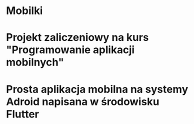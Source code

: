 # Mobilki

# Projekt zaliczeniowy na kurs "Programowanie aplikacji mobilnych"
# Prosta aplikacja mobilna na systemy Adroid napisana w środowisku Flutter
#
